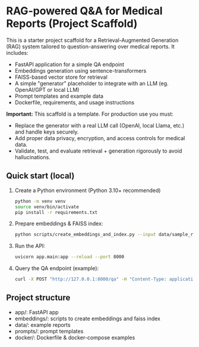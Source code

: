 # RAG-powered Q&A for Medical Reports (Project Scaffold)

This is a starter project scaffold for a Retrieval-Augmented Generation (RAG) system
tailored to question-answering over medical reports. It includes:

- FastAPI application for a simple QA endpoint
- Embeddings generation using sentence-transformers
- FAISS-based vector store for retrieval
- A simple "generator" placeholder to integrate with an LLM (eg. OpenAI/GPT or local LLM)
- Prompt templates and example data
- Dockerfile, requirements, and usage instructions

**Important:** This scaffold is a template. For production use you must:
- Replace the generator with a real LLM call (OpenAI, local Llama, etc.) and handle keys securely.
- Add proper data privacy, encryption, and access controls for medical data.
- Validate, test, and evaluate retrieval + generation rigorously to avoid hallucinations.

## Quick start (local)
1. Create a Python environment (Python 3.10+ recommended)
   ```bash
   python -m venv venv
   source venv/bin/activate
   pip install -r requirements.txt
   ```
2. Prepare embeddings & FAISS index:
   ```bash
   python scripts/create_embeddings_and_index.py --input data/sample_reports.csv
   ```
3. Run the API:
   ```bash
   uvicorn app.main:app --reload --port 8000
   ```
4. Query the QA endpoint (example):
   ```bash
   curl -X POST "http://127.0.0.1:8000/qa" -H "Content-Type: application/json" -d '{"question":"What does the MRI show?", "k":3}'
   ```

## Project structure
- app/: FastAPI app
- embeddings/: scripts to create embeddings and faiss index
- data/: example reports
- prompts/: prompt templates
- docker/: Dockerfile & docker-compose examples
